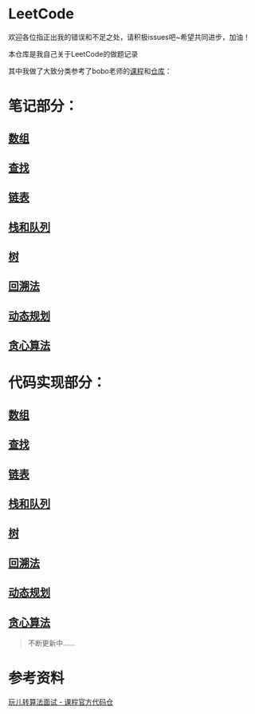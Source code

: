 # LeetCode

欢迎各位指正出我的错误和不足之处，请积极issues吧~希望共同进步，加油！

本仓库是我自己关于LeetCode的做题记录


其中我做了大致分类参考了bobo老师的[课程](https://coding.imooc.com/class/82.html)和[仓库](https://github.com/liuyubobobo/Play-with-Algorithm-Interview)：

# 笔记部分：
## [数组](https://github.com/IvanLu1024/LeetCode/blob/master/notes/array.md)
## [查找](https://github.com/IvanLu1024/LeetCode/blob/master/notes/findTable.md)
## [链表](https://github.com/IvanLu1024/LeetCode/blob/master/notes/array.md)
## [栈和队列](https://github.com/IvanLu1024/LeetCode/blob/master/notes/stack&queue.md)
## [树](https://github.com/IvanLu1024/LeetCode/blob/master/notes/tree.md)
## [回溯法](https://github.com/IvanLu1024/LeetCode/blob/master/notes/backTrack.md)
## [动态规划](https://github.com/IvanLu1024/LeetCode/blob/master/notes/dp.md)
## [贪心算法](https://github.com/IvanLu1024/LeetCode/blob/master/notes/greedy.md)




# 代码实现部分：
## [数组](https://github.com/IvanLu1024/LeetCode/tree/master/src/array)
## [查找](https://github.com/IvanLu1024/LeetCode/tree/master/src/find)
## [链表](https://github.com/IvanLu1024/LeetCode/tree/master/src/linkedList)
## [栈和队列](https://github.com/IvanLu1024/LeetCode/tree/master/src/stackAndQueue)
## [树](https://github.com/IvanLu1024/LeetCode/tree/master/src/tree)
## [回溯法](https://github.com/IvanLu1024/LeetCode/tree/master/src/backTrack)
## [动态规划](https://github.com/IvanLu1024/LeetCode/tree/master/src/dp)
## [贪心算法](https://github.com/IvanLu1024/LeetCode/tree/master/src/greedy)

 

>不断更新中……
# 参考资料
[玩儿转算法面试 - 课程官方代码仓](https://github.com/liuyubobobo/Play-with-Algorithm-Interview)

